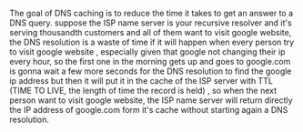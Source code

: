 The goal of DNS caching is to reduce the time it takes to get an answer to a DNS query.
suppose the ISP name server is your recursive resolver and it's serving thousandth customers and all of them want to visit google website, the DNS resolution is a waste of time if it will happen when every person try to visit google website , especially given that google not changing their ip every hour, so the first one in the morning gets up and goes to google.com is gonna wait a few more seconds for the DNS resolution to find the google ip address but then it will put it in the cache of the ISP server with TTL (TIME TO LIVE, the length of time the record is held) , so when the next person want to visit google website, the ISP name server will return directly the IP address of google.com form it's cache without starting again a DNS resolution.

